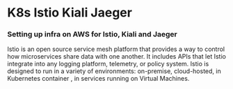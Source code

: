 # K8s Istio Kiali Jaeger

### Setting up infra on AWS for Istio, Kiali and Jaeger 

Istio is an open source service mesh platform that provides a way to control how microservices share data with one another. It includes APIs that let Istio integrate into any logging platform, telemetry, or policy system. Istio is designed to run in a variety of environments: on-premise, cloud-hosted, in Kubernetes container , in services running on Virtual Machines.
